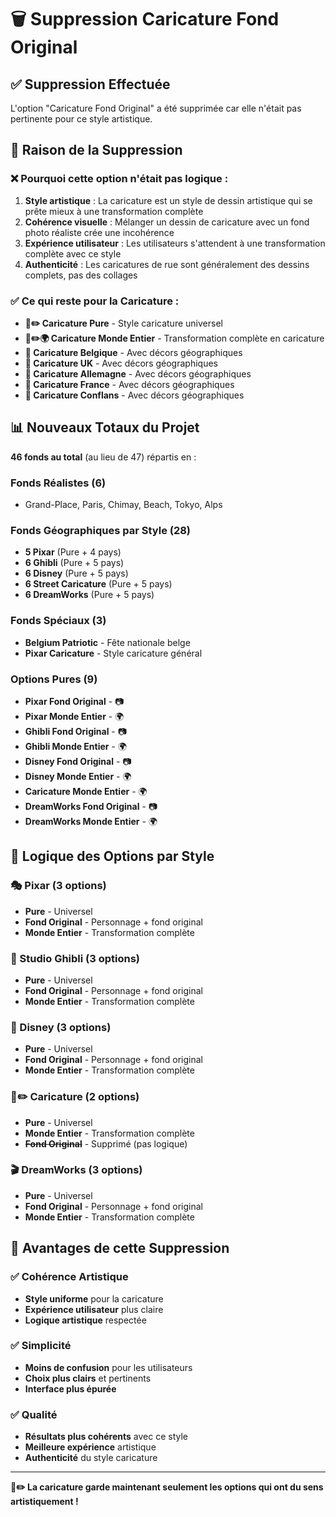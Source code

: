 # 🗑️ Suppression Caricature Fond Original

## ✅ **Suppression Effectuée**

L'option "Caricature Fond Original" a été supprimée car elle n'était pas pertinente pour ce style artistique.

## 🎯 **Raison de la Suppression**

### **❌ Pourquoi cette option n'était pas logique :**

1. **Style artistique** : La caricature est un style de dessin artistique qui se prête mieux à une transformation complète
2. **Cohérence visuelle** : Mélanger un dessin de caricature avec un fond photo réaliste crée une incohérence
3. **Expérience utilisateur** : Les utilisateurs s'attendent à une transformation complète avec ce style
4. **Authenticité** : Les caricatures de rue sont généralement des dessins complets, pas des collages

### **✅ Ce qui reste pour la Caricature :**

- **🎨✏️ Caricature Pure** - Style caricature universel
- **🎨✏️🌍 Caricature Monde Entier** - Transformation complète en caricature
- **🎨 Caricature Belgique** - Avec décors géographiques
- **🎨 Caricature UK** - Avec décors géographiques
- **🎨 Caricature Allemagne** - Avec décors géographiques
- **🎨 Caricature France** - Avec décors géographiques
- **🎨 Caricature Conflans** - Avec décors géographiques

## 📊 **Nouveaux Totaux du Projet**

**46 fonds au total** (au lieu de 47) répartis en :

### **Fonds Réalistes (6)**
- Grand-Place, Paris, Chimay, Beach, Tokyo, Alps

### **Fonds Géographiques par Style (28)**
- **5 Pixar** (Pure + 4 pays)
- **6 Ghibli** (Pure + 5 pays)
- **6 Disney** (Pure + 5 pays)
- **6 Street Caricature** (Pure + 5 pays)
- **6 DreamWorks** (Pure + 5 pays)

### **Fonds Spéciaux (3)**
- **Belgium Patriotic** - Fête nationale belge
- **Pixar Caricature** - Style caricature général

### **Options Pures (9)**
- **Pixar Fond Original** - 📷
- **Pixar Monde Entier** - 🌍
- **Ghibli Fond Original** - 📷
- **Ghibli Monde Entier** - 🌍
- **Disney Fond Original** - 📷
- **Disney Monde Entier** - 🌍
- **Caricature Monde Entier** - 🌍
- **DreamWorks Fond Original** - 📷
- **DreamWorks Monde Entier** - 🌍

## 🎯 **Logique des Options par Style**

### **🎭 Pixar (3 options)**
- **Pure** - Universel
- **Fond Original** - Personnage + fond original
- **Monde Entier** - Transformation complète

### **🎨 Studio Ghibli (3 options)**
- **Pure** - Universel
- **Fond Original** - Personnage + fond original
- **Monde Entier** - Transformation complète

### **🏰 Disney (3 options)**
- **Pure** - Universel
- **Fond Original** - Personnage + fond original
- **Monde Entier** - Transformation complète

### **🎨✏️ Caricature (2 options)**
- **Pure** - Universel
- **Monde Entier** - Transformation complète
- ~~**Fond Original**~~ - Supprimé (pas logique)

### **🎬 DreamWorks (3 options)**
- **Pure** - Universel
- **Fond Original** - Personnage + fond original
- **Monde Entier** - Transformation complète

## 🎉 **Avantages de cette Suppression**

### **✅ Cohérence Artistique**
- **Style uniforme** pour la caricature
- **Expérience utilisateur** plus claire
- **Logique artistique** respectée

### **✅ Simplicité**
- **Moins de confusion** pour les utilisateurs
- **Choix plus clairs** et pertinents
- **Interface plus épurée**

### **✅ Qualité**
- **Résultats plus cohérents** avec ce style
- **Meilleure expérience** artistique
- **Authenticité** du style caricature

---

**🎨✏️ La caricature garde maintenant seulement les options qui ont du sens artistiquement !**
